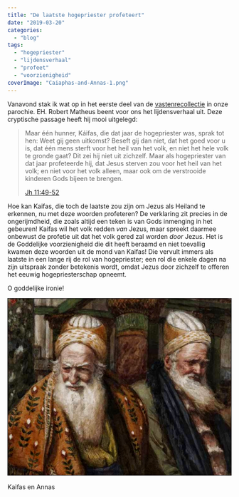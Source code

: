 ```yaml
---
title: "De laatste hogepriester profeteert"
date: "2019-03-20"
categories: 
  - "blog"
tags: 
  - "hogepriester"
  - "lijdensverhaal"
  - "profeet"
  - "voorzienigheid"
coverImage: "Caiaphas-and-Annas-1.png"
---
```


Vanavond stak ik wat op in het eerste deel van de [vastenrecollectie](https://www.kerknet.be/parochie-heilig-hart-van-jezus-antwerpen/evenement/vastenbezinning-elke-woensdag-om-18u30) in onze parochie. EH. Robert Matheus beent voor ons het lijdensverhaal uit. Deze cryptische passage heeft hij mooi uitgelegd:  

> Maar één hunner, Káifas, die dat jaar de hogepriester was, sprak tot hen: Weet gij geen uitkomst? Beseft gij dan niet, dat het goed voor u is, dat één mens sterft voor het heil van het volk, en niet het hele volk te gronde gaat? Dit zei hij niet uit zichzelf. Maar als hogepriester van dat jaar profeteerde hij, dat Jesus sterven zou voor het heil van het volk; en niet voor het volk alleen, maar ook om de verstrooide kinderen Gods bijeen te brengen.
> 
> [Jh 11:49-52](http://alledaags.gelovenleren.net/lectionarium?language=nl&bibleref=Joh+11:49-52)

Hoe kan Kaifas, die toch de laatste zou zijn om Jezus als Heiland te erkennen, nu met deze woorden profeteren? De verklaring zit precies in de ongerijmdheid, die zoals altijd een teken is van Gods inmenging in het gebeuren! Kaifas wil het volk redden _van_ Jezus, maar spreekt daarmee onbewust de profetie uit dat het volk gered zal worden _door_ Jezus. Het is de Goddelijke voorzienigheid die dit heeft beraamd en niet toevallig kwamen deze woorden uit de mond van Kaifas! Die vervult immers als laatste in een lange rij de rol van hogepriester; een rol die enkele dagen na zijn uitspraak zonder betekenis wordt, omdat Jezus door zichzelf te offeren het eeuwig hogepriesterschap opneemt.

O goddelijke ironie!

![](images/Caiaphas-and-Annas-700x554.png)

Kaifas en Annas
